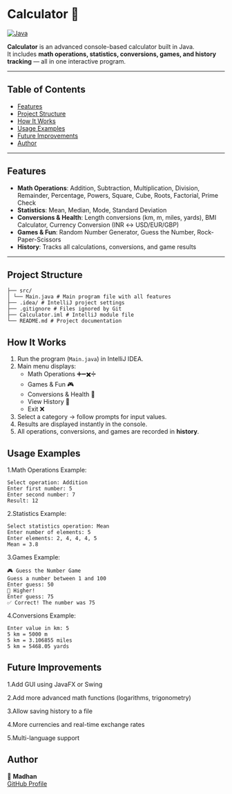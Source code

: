 # Calculator 🧮

[![Java](https://img.shields.io/badge/Language-Java-orange)](https://www.java.com/)  

**Calculator** is an advanced console-based calculator built in Java.  
It includes **math operations, statistics, conversions, games, and history tracking** — all in one interactive program.  

---

## Table of Contents
- [Features](#features)
- [Project Structure](#project-structure)
- [How It Works](#how-it-works)
- [Usage Examples](#usage-examples)
- [Future Improvements](#future-improvements)
- [Author](#author)

---

## Features
- **Math Operations**: Addition, Subtraction, Multiplication, Division, Remainder, Percentage, Powers, Square, Cube, Roots, Factorial, Prime Check  
- **Statistics**: Mean, Median, Mode, Standard Deviation  
- **Conversions & Health**: Length conversions (km, m, miles, yards), BMI Calculator, Currency Conversion (INR ↔ USD/EUR/GBP)  
- **Games & Fun**: Random Number Generator, Guess the Number, Rock-Paper-Scissors  
- **History**: Tracks all calculations, conversions, and game results  

---

## Project Structure

````` Calculator
├── src/
│ └── Main.java # Main program file with all features
├── .idea/ # IntelliJ project settings
├── .gitignore # Files ignored by Git
├── Calculator.iml # IntelliJ module file
└── README.md # Project documentation
````` 

## How It Works
1. Run the program (`Main.java`) in IntelliJ IDEA.  
2. Main menu displays:
   - Math Operations ➕➖✖️➗  
   - Games & Fun 🎮  
   - Conversions & Health 🧪  
   - View History 📜  
   - Exit ❌  
3. Select a category → follow prompts for input values.  
4. Results are displayed instantly in the console.  
5. All operations, conversions, and games are recorded in **history**.

## Usage Examples
1.Math Operations Example:

  ```
 Select operation: Addition
Enter first number: 5
Enter second number: 7
Result: 12
```
2.Statistics Example:
```
Select statistics operation: Mean
Enter number of elements: 5
Enter elements: 2, 4, 4, 4, 5
Mean = 3.8
```
3.Games Example:
```
🎮 Guess the Number Game
Guess a number between 1 and 100
Enter guess: 50
🔼 Higher!
Enter guess: 75
✅ Correct! The number was 75
```
4.Conversions Example:
```
Enter value in km: 5
5 km = 5000 m
5 km = 3.106855 miles
5 km = 5468.05 yards
```
## Future Improvements

1.Add GUI using JavaFX or Swing

2.Add more advanced math functions (logarithms, trigonometry)

3.Allow saving history to a file

4.More currencies and real-time exchange rates

5.Multi-language support

## Author
👤 **Madhan**  
[GitHub Profile](https://github.com/MADHAN21105)


